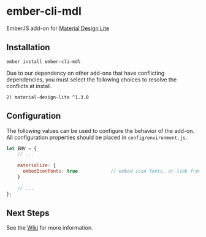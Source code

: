 # ember-cli-mdl

EmberJS add-on for [Material Design Lite](https://getmdl.io/)

## Installation

    ember install ember-cli-mdl
    
Due to our dependency on other add-ons that have conflicting dependencies, you must
select the following choices to resolve the conflicts at install.

    2) material-design-lite ^1.3.0

## Configuration

The following values can be used to configure the behavior of the add-on. All configuration
properties should be placed in `config/environment.js`.

```javascript
let ENV = {
    // ...
    
    materialize: {
      embedIconFonts: true            // embed icon fonts, or link from online
    }  
    
    // ...
};
```

## Next Steps

See the [Wiki](https://github.com/onehilltech/ember-cli-mdl/wiki) for more information.
